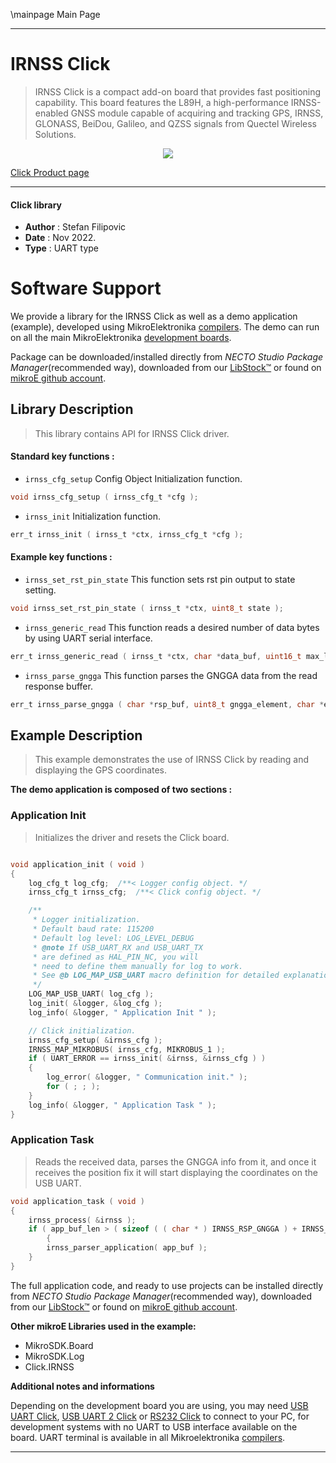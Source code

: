 \mainpage Main Page

---

# IRNSS Click

> IRNSS Click is a compact add-on board that provides fast positioning capability. This board features the L89H, a high-performance IRNSS-enabled GNSS module capable of acquiring and tracking GPS, IRNSS, GLONASS, BeiDou, Galileo, and QZSS signals from Quectel Wireless Solutions.

<p align="center">
  <img src="https://download.mikroe.com/images/click_for_ide/irnss_click.png">
</p>

[Click Product page](https://www.mikroe.com/irnss-click)

---


#### Click library

- **Author**        : Stefan Filipovic
- **Date**          : Nov 2022.
- **Type**          : UART type


# Software Support

We provide a library for the IRNSS Click
as well as a demo application (example), developed using MikroElektronika
[compilers](https://www.mikroe.com/necto-studio).
The demo can run on all the main MikroElektronika [development boards](https://www.mikroe.com/development-boards).

Package can be downloaded/installed directly from *NECTO Studio Package Manager*(recommended way), downloaded from our [LibStock&trade;](https://libstock.mikroe.com) or found on [mikroE github account](https://github.com/MikroElektronika/mikrosdk_click_v2/tree/master/clicks).

## Library Description

> This library contains API for IRNSS Click driver.

#### Standard key functions :

- `irnss_cfg_setup` Config Object Initialization function.
```c
void irnss_cfg_setup ( irnss_cfg_t *cfg );
```

- `irnss_init` Initialization function.
```c
err_t irnss_init ( irnss_t *ctx, irnss_cfg_t *cfg );
```

#### Example key functions :

- `irnss_set_rst_pin_state` This function sets rst pin output to state setting.
```c
void irnss_set_rst_pin_state ( irnss_t *ctx, uint8_t state );
```

- `irnss_generic_read` This function reads a desired number of data bytes by using UART serial interface.
```c
err_t irnss_generic_read ( irnss_t *ctx, char *data_buf, uint16_t max_len );
```

- `irnss_parse_gngga` This function parses the GNGGA data from the read response buffer.
```c
err_t irnss_parse_gngga ( char *rsp_buf, uint8_t gngga_element, char *element_data );
```

## Example Description

> This example demonstrates the use of IRNSS Click by reading and displaying the GPS coordinates.

**The demo application is composed of two sections :**

### Application Init

> Initializes the driver and resets the Click board.

```c

void application_init ( void ) 
{
    log_cfg_t log_cfg;  /**< Logger config object. */
    irnss_cfg_t irnss_cfg;  /**< Click config object. */

    /** 
     * Logger initialization.
     * Default baud rate: 115200
     * Default log level: LOG_LEVEL_DEBUG
     * @note If USB_UART_RX and USB_UART_TX 
     * are defined as HAL_PIN_NC, you will 
     * need to define them manually for log to work. 
     * See @b LOG_MAP_USB_UART macro definition for detailed explanation.
     */
    LOG_MAP_USB_UART( log_cfg );
    log_init( &logger, &log_cfg );
    log_info( &logger, " Application Init " );

    // Click initialization.
    irnss_cfg_setup( &irnss_cfg );
    IRNSS_MAP_MIKROBUS( irnss_cfg, MIKROBUS_1 );
    if ( UART_ERROR == irnss_init( &irnss, &irnss_cfg ) ) 
    {
        log_error( &logger, " Communication init." );
        for ( ; ; );
    }
    log_info( &logger, " Application Task " );
}
```

### Application Task

> Reads the received data, parses the GNGGA info from it, and once it receives the position fix it will start displaying the coordinates on the USB UART.

```c
void application_task ( void ) 
{
    irnss_process( &irnss );
    if ( app_buf_len > ( sizeof ( ( char * ) IRNSS_RSP_GNGGA ) + IRNSS_GNGGA_ELEMENT_SIZE ) ) 
        {
        irnss_parser_application( app_buf );
    }
}
```

The full application code, and ready to use projects can be installed directly from *NECTO Studio Package Manager*(recommended way), downloaded from our [LibStock&trade;](https://libstock.mikroe.com) or found on [mikroE github account](https://github.com/MikroElektronika/mikrosdk_click_v2/tree/master/clicks).

**Other mikroE Libraries used in the example:**

- MikroSDK.Board
- MikroSDK.Log
- Click.IRNSS

**Additional notes and informations**

Depending on the development board you are using, you may need
[USB UART Click](https://www.mikroe.com/usb-uart-click),
[USB UART 2 Click](https://www.mikroe.com/usb-uart-2-click) or
[RS232 Click](https://www.mikroe.com/rs232-click) to connect to your PC, for
development systems with no UART to USB interface available on the board. UART
terminal is available in all Mikroelektronika
[compilers](https://shop.mikroe.com/compilers).

---
